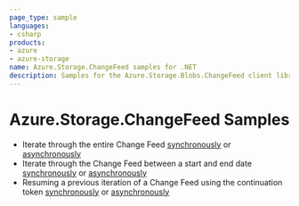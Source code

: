 ```yaml
---
page_type: sample
languages:
- csharp
products:
- azure
- azure-storage
name: Azure.Storage.ChangeFeed samples for .NET
description: Samples for the Azure.Storage.Blobs.ChangeFeed client library
---
```


# Azure.Storage.ChangeFeed Samples

- Iterate through the entire Change Feed [synchronously](https://github.com/Azure/azure-sdk-for-net/blob/master/sdk/storage/Azure.Storage.Blobs.ChangeFeed/samples/Sample01a_HelloWorld.cs#L23) or [asynchronously](https://github.com/Azure/azure-sdk-for-net/blob/master/sdk/storage/Azure.Storage.Blobs.ChangeFeed/samples/Sample01b_HelloWorldAsync.cs#L24)
- Iterate through the Change Feed between a start and end date [synchronously](https://github.com/Azure/azure-sdk-for-net/blob/master/sdk/storage/Azure.Storage.Blobs.ChangeFeed/samples/Sample01a_HelloWorld.cs#L46) or [asynchronously](https://github.com/Azure/azure-sdk-for-net/blob/master/sdk/storage/Azure.Storage.Blobs.ChangeFeed/samples/Sample01b_HelloWorldAsync.cs#L49)
- Resuming a previous iteration of a Change Feed using the continuation token [synchronously](https://github.com/Azure/azure-sdk-for-net/blob/master/sdk/storage/Azure.Storage.Blobs.ChangeFeed/samples/Sample01a_HelloWorld.cs#L78) or [asynchronously](https://github.com/Azure/azure-sdk-for-net/blob/master/sdk/storage/Azure.Storage.Blobs.ChangeFeed/samples/Sample01b_HelloWorldAsync.cs#L83)